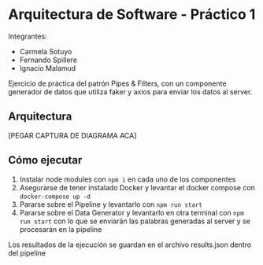 # Arquitectura de Software - Práctico 1

Integrantes:

- Carmela Sotuyo
- Fernando Spillere
- Ignacio Malamud

Ejercicio de práctica del patrón Pipes & Filters, con un componente generador de datos que utiliza faker y axios para enviar los datos al server.

## Arquitectura

[PEGAR CAPTURA DE DIAGRAMA ACA]

## Cómo ejecutar

1. Instalar node modules con `npm i` en cada uno de los componentes
2. Asegurarse de tener instalado Docker y levantar el docker compose con `docker-compose up -d`
3. Pararse sobre el Pipeline y levantarlo con `npm run start`
4. Pararse sobre el Data Generator y levantarlo en otra terminal con `npm run start` con lo que se enviarán las palabras generadas al server y se procesarán en la pipeline

Los resultados de la ejecución se guardan en el archivo results.json dentro del pipeline
